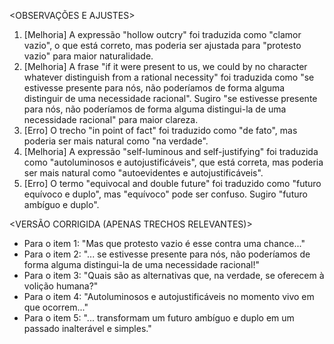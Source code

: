 <OBSERVAÇÕES E AJUSTES>
1. [Melhoria] A expressão "hollow outcry" foi traduzida como "clamor vazio", o que está correto, mas poderia ser ajustada para "protesto vazio" para maior naturalidade.
2. [Melhoria] A frase "if it were present to us, we could by no character whatever distinguish from a rational necessity" foi traduzida como "se estivesse presente para nós, não poderíamos de forma alguma distinguir de uma necessidade racional". Sugiro "se estivesse presente para nós, não poderíamos de forma alguma distingui-la de uma necessidade racional" para maior clareza.
3. [Erro] O trecho "in point of fact" foi traduzido como "de fato", mas poderia ser mais natural como "na verdade".
4. [Melhoria] A expressão "self-luminous and self-justifying" foi traduzida como "autoluminosos e autojustificáveis", que está correta, mas poderia ser mais natural como "autoevidentes e autojustificáveis".
5. [Erro] O termo "equivocal and double future" foi traduzido como "futuro equívoco e duplo", mas "equívoco" pode ser confuso. Sugiro "futuro ambíguo e duplo".

<VERSÃO CORRIGIDA (APENAS TRECHOS RELEVANTES)>
- Para o item 1: "Mas que protesto vazio é esse contra uma chance..."
- Para o item 2: "... se estivesse presente para nós, não poderíamos de forma alguma distingui-la de uma necessidade racional!"
- Para o item 3: "Quais são as alternativas que, na verdade, se oferecem à volição humana?"
- Para o item 4: "Autoluminosos e autojustificáveis no momento vivo em que ocorrem..."
- Para o item 5: "... transformam um futuro ambíguo e duplo em um passado inalterável e simples."